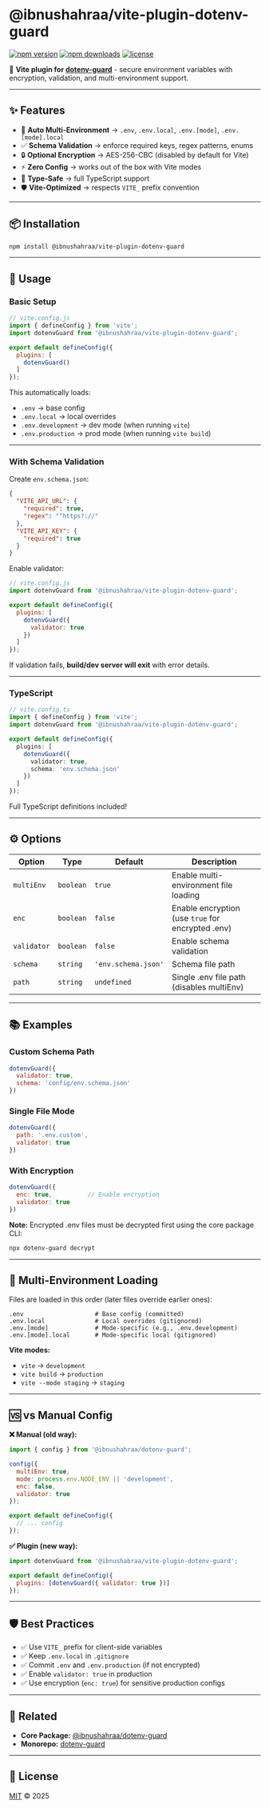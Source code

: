 # @ibnushahraa/vite-plugin-dotenv-guard

[![npm version](https://img.shields.io/npm/v/@ibnushahraa/vite-plugin-dotenv-guard.svg?style=flat-square)](https://www.npmjs.com/package/@ibnushahraa/vite-plugin-dotenv-guard)
[![npm downloads](https://img.shields.io/npm/dm/@ibnushahraa/vite-plugin-dotenv-guard.svg?style=flat-square)](https://www.npmjs.com/package/@ibnushahraa/vite-plugin-dotenv-guard)
[![license](https://img.shields.io/badge/license-MIT-blue.svg?style=flat-square)](LICENSE)

🔐 **Vite plugin for [dotenv-guard](https://github.com/ibnushahraa/dotenv-guard)** - secure environment variables with encryption, validation, and multi-environment support.

---

## ✨ Features

- 🔄 **Auto Multi-Environment** → `.env`, `.env.local`, `.env.[mode]`, `.env.[mode].local`
- ✅ **Schema Validation** → enforce required keys, regex patterns, enums
- 🔒 **Optional Encryption** → AES-256-CBC (disabled by default for Vite)
- ⚡ **Zero Config** → works out of the box with Vite modes
- 🎯 **Type-Safe** → full TypeScript support
- 🛡️ **Vite-Optimized** → respects `VITE_` prefix convention

---

## 📦 Installation

```bash
npm install @ibnushahraa/vite-plugin-dotenv-guard
```

---

## 🚀 Usage

### Basic Setup

```js
// vite.config.js
import { defineConfig } from 'vite';
import dotenvGuard from '@ibnushahraa/vite-plugin-dotenv-guard';

export default defineConfig({
  plugins: [
    dotenvGuard()
  ]
});
```

This automatically loads:
- `.env` → base config
- `.env.local` → local overrides
- `.env.development` → dev mode (when running `vite`)
- `.env.production` → prod mode (when running `vite build`)

---

### With Schema Validation

Create `env.schema.json`:

```json
{
  "VITE_API_URL": {
    "required": true,
    "regex": "^https?://"
  },
  "VITE_API_KEY": {
    "required": true
  }
}
```

Enable validator:

```js
// vite.config.js
import dotenvGuard from '@ibnushahraa/vite-plugin-dotenv-guard';

export default defineConfig({
  plugins: [
    dotenvGuard({
      validator: true
    })
  ]
});
```

If validation fails, **build/dev server will exit** with error details.

---

### TypeScript

```ts
// vite.config.ts
import { defineConfig } from 'vite';
import dotenvGuard from '@ibnushahraa/vite-plugin-dotenv-guard';

export default defineConfig({
  plugins: [
    dotenvGuard({
      validator: true,
      schema: 'env.schema.json'
    })
  ]
});
```

Full TypeScript definitions included!

---

## ⚙️ Options

| Option | Type | Default | Description |
|--------|------|---------|-------------|
| `multiEnv` | `boolean` | `true` | Enable multi-environment file loading |
| `enc` | `boolean` | `false` | Enable encryption (use `true` for encrypted .env) |
| `validator` | `boolean` | `false` | Enable schema validation |
| `schema` | `string` | `'env.schema.json'` | Schema file path |
| `path` | `string` | `undefined` | Single .env file path (disables multiEnv) |

---

## 📚 Examples

### Custom Schema Path

```js
dotenvGuard({
  validator: true,
  schema: 'config/env.schema.json'
})
```

### Single File Mode

```js
dotenvGuard({
  path: '.env.custom',
  validator: true
})
```

### With Encryption

```js
dotenvGuard({
  enc: true,          // Enable encryption
  validator: true
})
```

**Note:** Encrypted .env files must be decrypted first using the core package CLI:
```bash
npx dotenv-guard decrypt
```

---

## 🔄 Multi-Environment Loading

Files are loaded in this order (later files override earlier ones):

```
.env                    # Base config (committed)
.env.local              # Local overrides (gitignored)
.env.[mode]             # Mode-specific (e.g., .env.development)
.env.[mode].local       # Mode-specific local (gitignored)
```

**Vite modes:**
- `vite` → `development`
- `vite build` → `production`
- `vite --mode staging` → `staging`

---

## 🆚 vs Manual Config

**❌ Manual (old way):**
```js
import { config } from '@ibnushahraa/dotenv-guard';

config({
  multiEnv: true,
  mode: process.env.NODE_ENV || 'development',
  enc: false,
  validator: true
});

export default defineConfig({
  // ... config
});
```

**✅ Plugin (new way):**
```js
import dotenvGuard from '@ibnushabraa/vite-plugin-dotenv-guard';

export default defineConfig({
  plugins: [dotenvGuard({ validator: true })]
});
```

---

## 🛡️ Best Practices

- ✅ Use `VITE_` prefix for client-side variables
- ✅ Keep `.env.local` in `.gitignore`
- ✅ Commit `.env` and `.env.production` (if not encrypted)
- ✅ Enable `validator: true` in production
- ✅ Use encryption (`enc: true`) for sensitive production configs

---

## 📖 Related

- **Core Package:** [@ibnushahraa/dotenv-guard](https://github.com/ibnushahraa/dotenv-guard/tree/main/packages/core)
- **Monorepo:** [dotenv-guard](https://github.com/ibnushahraa/dotenv-guard)

---

## 📄 License

[MIT](../../LICENSE) © 2025
